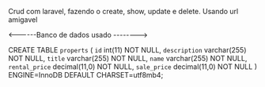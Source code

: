Crud com laravel, fazendo o create, show, update e delete. Usando url amigavel


<------Banco de dados usado -------->

CREATE TABLE `properts` (
  `id` int(11) NOT NULL,
  `description` varchar(255) NOT NULL,
  `title` varchar(255) NOT NULL,
  `name` varchar(255) NOT NULL,
  `rental_price` decimal(11,0) NOT NULL,
  `sale_price` decimal(11,0) NOT NULL
) ENGINE=InnoDB DEFAULT CHARSET=utf8mb4;
